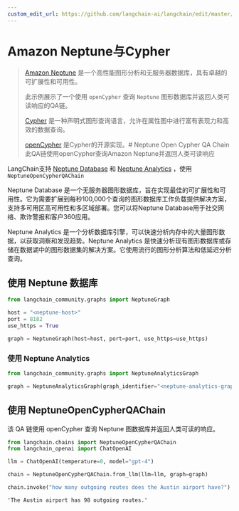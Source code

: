 ```yaml
---
custom_edit_url: https://github.com/langchain-ai/langchain/edit/master/docs/docs/integrations/graphs/amazon_neptune_open_cypher.ipynb
---
```


# Amazon Neptune与Cypher

>[Amazon Neptune](https://aws.amazon.com/neptune/) 是一个高性能图形分析和无服务器数据库，具有卓越的可扩展性和可用性。
>
>此示例展示了一个使用 `openCypher` 查询 `Neptune` 图形数据库并返回人类可读响应的QA链。
>
>[Cypher](https://en.wikipedia.org/wiki/Cypher_(query_language)) 是一种声明式图形查询语言，允许在属性图中进行富有表现力和高效的数据查询。
>
>[openCypher](https://opencypher.org/) 是Cypher的开源实现。# Neptune Open Cypher QA Chain
此QA链使用openCypher查询Amazon Neptune并返回人类可读响应

LangChain支持 [Neptune Database](https://docs.aws.amazon.com/neptune/latest/userguide/intro.html) 和 [Neptune Analytics](https://docs.aws.amazon.com/neptune-analytics/latest/userguide/what-is-neptune-analytics.html) ，使用 `NeptuneOpenCypherQAChain` 

Neptune Database 是一个无服务器图形数据库，旨在实现最佳的可扩展性和可用性。它为需要扩展到每秒100,000个查询的图形数据库工作负载提供解决方案，支持多可用区高可用性和多区域部署。您可以将Neptune Database用于社交网络、欺诈警报和客户360应用。

Neptune Analytics 是一个分析数据库引擎，可以快速分析内存中的大量图形数据，以获取洞察和发现趋势。Neptune Analytics 是快速分析现有图形数据库或存储在数据湖中的图形数据集的解决方案。它使用流行的图形分析算法和低延迟分析查询。

## 使用 Neptune 数据库


```python
from langchain_community.graphs import NeptuneGraph

host = "<neptune-host>"
port = 8182
use_https = True

graph = NeptuneGraph(host=host, port=port, use_https=use_https)
```

### 使用 Neptune Analytics


```python
from langchain_community.graphs import NeptuneAnalyticsGraph

graph = NeptuneAnalyticsGraph(graph_identifier="<neptune-analytics-graph-id>")
```

## 使用 NeptuneOpenCypherQAChain

该 QA 链使用 openCypher 查询 Neptune 图数据库并返回人类可读的响应。


```python
from langchain.chains import NeptuneOpenCypherQAChain
from langchain_openai import ChatOpenAI

llm = ChatOpenAI(temperature=0, model="gpt-4")

chain = NeptuneOpenCypherQAChain.from_llm(llm=llm, graph=graph)

chain.invoke("how many outgoing routes does the Austin airport have?")
```



```output
'The Austin airport has 98 outgoing routes.'
```
